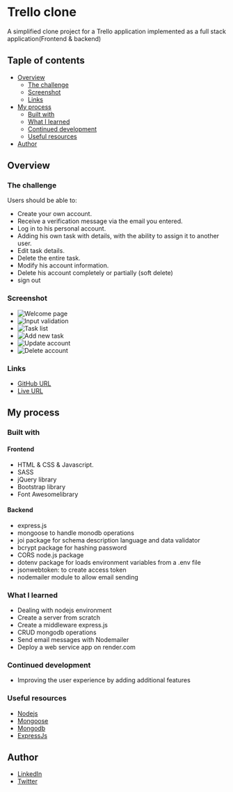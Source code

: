 ﻿# Trello clone

A simplified clone project for a Trello application implemented as a full stack application(Frontend & backend)

## Taple of contents

- [Overview](#overview)
  - [The challenge](#the-challenge)
  - [Screenshot](#screenshot)
  - [Links](#links)
- [My process](#my-process)
  - [Built with](#built-with)
  - [What I learned](#what-i-learned)
  - [Continued development](#continued-development)
  - [Useful resources](#useful-resources)
- [Author](#author)

## Overview

### The challenge

Users should be able to:

- Create your own account.
- Receive a verification message via the email you entered.
- Log in to his personal account.
- Adding his own task with details, with the ability to assign it to another user.
- Edit task details.
- Delete the entire task.
- Modify his account information.
- Delete his account completely or partially (soft delete)
- sign out

### Screenshot

- ![Welcome page](./screenshots/welcome-page.png)
- ![Input validation](./screenshots/input-validation.png)
- ![Task list](./screenshots/task-list.png)
- ![Add new task](./screenshots/add-new-task.png)
- ![Update account](./screenshots/update-account.png)
- ![Delete account](./screenshots/delete-account.png)

### Links

- [GitHub URL](https://github.com/mhmdnsr-dev/trello-app)
- [Live URL](https://trello-app-vblq.onrender.com/)

## My process

### Built with

#### Frontend

- HTML & CSS & Javascript.
- SASS
- jQuery library
- Bootstrap library
- Font Awesomelibrary

#### Backend

- express.js
- mongoose to handle monodb operations
- joi package for schema description language and data validator
- bcrypt package for hashing password
- CORS node.js package
- dotenv package for loads environment variables from a .env file
- jsonwebtoken: to create access token
- nodemailer module to allow email sending

### What I learned

- Dealing with nodejs environment
- Create a server from scratch
- Create a middleware express.js
- CRUD mongodb operations
- Send email messages with Nodemailer
- Deploy a web service app on render.com

### Continued development

- Improving the user experience by adding additional features

### Useful resources

- [Nodejs](https://nodejs.org/en/)
- [Mongoose](https://mongoosejs.com/)
- [Mongodb](https://www.mongodb.com/)
- [ExpressJs](https://expressjs.com/s)

## Author

- [LinkedIn](https://www.linkedin.com/in/mhmdnsr-dev/)
- [Twitter](https://twitter.com/mhmdnsr_dev)

